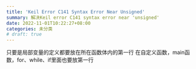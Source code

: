 ```yaml
---
title: 'Keil Error C141 Syntax Error Near Unsigned'
summary: 解决Keil error C141 syntax error near 'unsigned'
date: 2022-11-01T10:22:27+08:00
categories: 未分类
# draft: true
---
```

只要是局部变量的定义都要放在所在函数体内的第一行
在自定义函数，main函数，for、while、if里面也要放第一行
